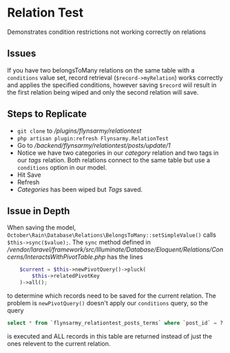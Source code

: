 # Relation Test

Demonstrates condition restrictions not working correctly on relations

## Issues

If you have two belongsToMany relations on the same table with a `conditions` 
value set, record retrieval (`$record->myRelation`) works correctly and applies 
the specified conditions, however saving `$record` wiil result in the first 
relation being wiped and only the second relation will save.

## Steps to Replicate

* `git clone` to */plugins/flynsarmy/relationtest*
* `php artisan plugin:refresh Flynsarmy.RelationTest`
* Go to */backend/flynsarmy/relationtest/posts/update/1*
* Notice we have two categories in our *category* relation and two tags in our *tags* relation. Both relations connect to the same table but use a `conditions` option in our model.
* Hit Save
* Refresh
* *Categories* has been wiped but *Tags* saved.

## Issue in Depth

When saving the model, `October\Rain\Database\Relations\BelongsToMany::setSimpleValue()` 
calls `$this->sync($value);`.
The `sync` method defined in */vendor/laravel/framework/src/Illuminate/Database/Eloquent/Relations/Concerns/InteractsWithPivotTable.php*
has the lines
```php
    $current = $this->newPivotQuery()->pluck(
        $this->relatedPivotKey
    )->all();
```
to determine which records need to be saved for the current relation. The problem is
`newPivotQuery()` doesn't apply our `conditions` query, so the query 
```sql
select * from `flynsarmy_relationtest_posts_terms` where `post_id` = ?
```
is executed and ALL records in this table are returned instead of just the ones
relevent to the current relation.